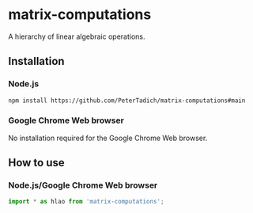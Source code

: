# matrix-computations
A hierarchy of linear algebraic operations.

## Installation

### Node.js

```bash
npm install https://github.com/PeterTadich/matrix-computations#main
```

### Google Chrome Web browser

No installation required for the Google Chrome Web browser.

## How to use

### Node.js/Google Chrome Web browser

```js
import * as hlao from 'matrix-computations';
```